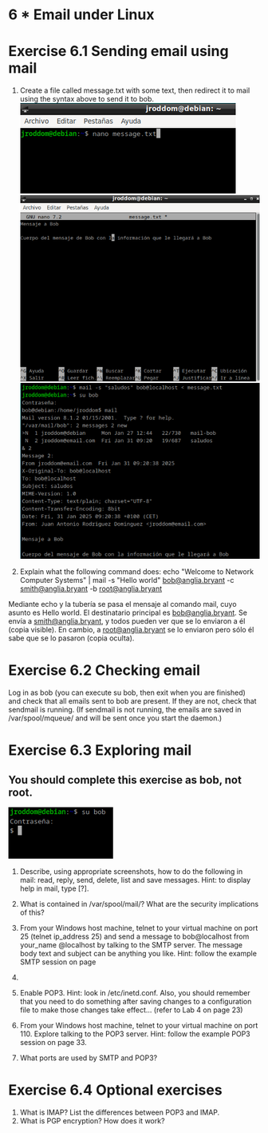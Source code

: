 # 6 * Email under Linux

# Exercise 6.1 Sending email using mail
1. Create a file called message.txt with some text, then redirect it to mail using the syntax above to send it to
bob.
![6.1.1.1 Crear mensaje con nano](https://github.com/jroddom0103/DESPLIEGUE/blob/master/Slackware/06_email/Capturas/6.1.1CrearMensaje.png)
![6.1.1.2 Escribir mensaje](https://github.com/jroddom0103/DESPLIEGUE/blob/master/Slackware/06_email/Capturas/6.1.2EscribirMensaje.png)
![6.1.1.3 Envío del correo](https://github.com/jroddom0103/DESPLIEGUE/blob/master/Slackware/06_email/Capturas/6.1.3EnvioCorreo.png)

2. Explain what the following command does:
echo "Welcome to Network Computer Systems" | mail -s "Hello world"
bob@anglia.bryant -c smith@anglia.bryant -b root@anglia.bryant

Mediante echo y la tubería se pasa el mensaje al comando mail, cuyo asunto es Hello world. El destinatario principal es bob@anglia.bryant. Se envía a smith@anglia.bryant, y todos pueden ver que se lo enviaron a él (copia visible). En cambio, a root@anglia.bryant se lo enviaron pero sólo él sabe que se lo pasaron (copia oculta).

# Exercise 6.2 Checking email
Log in as bob (you can execute su bob, then exit when you are finished) and check that all emails sent to bob
are present. If they are not, check that sendmail is running. (If sendmail is not running, the emails are saved in
/var/spool/mqueue/ and will be sent once you start the daemon.)

# Exercise 6.3 Exploring mail
## You should complete this exercise as bob, not root.
![6.3.0 Uso de bob y no root](https://github.com/jroddom0103/DESPLIEGUE/blob/master/Slackware/06_email/Capturas/6.3.0CambioBob.png)
1. Describe, using appropriate screenshots, how to do the following in mail: read, reply, send, delete, list and
save messages. Hint: to display help in mail, type [?].

2. What is contained in /var/spool/mail/? What are the security implications of this?
3. From your Windows host machine, telnet to your virtual machine on port 25 (telnet ip_address 25)
and send a message to bob@localhost from your_name @localhost by talking to the SMTP server. The
message body text and subject can be anything you like. Hint: follow the example SMTP session on page
33.
4. Enable POP3. Hint: look in /etc/inetd.conf. Also, you should remember that you need to do something
after saving changes to a configuration file to make those changes take effect... (refer to Lab 4 on page 23)
5. From your Windows host machine, telnet to your virtual machine on port 110. Explore talking to the
POP3 server. Hint: follow the example POP3 session on page 33.
6. What ports are used by SMTP and POP3?

# Exercise 6.4 Optional exercises
1. What is IMAP? List the differences between POP3 and IMAP.
2. What is PGP encryption? How does it work?